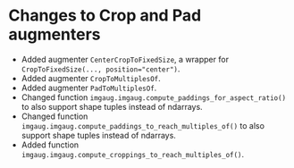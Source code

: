 # Changes to Crop and Pad augmenters

* Added augmenter `CenterCropToFixedSize`, a wrapper
  for `CropToFixedSize(..., position="center")`.
* Added augmenter `CropToMultiplesOf`.
* Added augmenter `PadToMultiplesOf`.
* Changed function `imgaug.imgaug.compute_paddings_for_aspect_ratio()`
  to also support shape tuples instead of ndarrays.
* Changed function `imgaug.imgaug.compute_paddings_to_reach_multiples_of()`
  to also support shape tuples instead of ndarrays.
* Added function `imgaug.imgaug.compute_croppings_to_reach_multiples_of()`.
